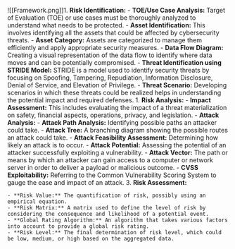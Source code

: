 
![[Framework.png]]1. **Risk Identification:**
    - **TOE/Use Case Analysis:** Target of Evaluation (TOE) or use cases must be thoroughly analyzed to understand what needs to be protected.
    - **Asset Identification:** This involves identifying all the assets that could be affected by cybersecurity threats.
    - **Asset Category:** Assets are categorized to manage them efficiently and apply appropriate security measures.
    - **Data Flow Diagram:** Creating a visual representation of the data flow to identify where data moves and can be potentially compromised.
    - **Threat Identification using STRIDE Model:** STRIDE is a model used to identify security threats by focusing on Spoofing, Tampering, Repudiation, Information Disclosure, Denial of Service, and Elevation of Privilege.
    - **Threat Scenario:** Developing scenarios in which these threats could be realized helps in understanding the potential impact and required defenses.
    1. **Risk Analysis:**
    - **Impact Assessment:** This includes evaluating the impact of a threat materialization on safety, financial aspects, operations, privacy, and legislation.
    - **Attack Analysis:**
        - **Attack Path Analysis:** Identifying possible paths an attacker could take.
        - **Attack Tree:** A branching diagram showing the possible routes an attack could take.
        - **Attack Feasibility Assessment:** Determining how likely an attack is to occur.
        - **Attack Potential:** Assessing the potential of an attacker successfully exploiting a vulnerability.
        - **Attack Vector:** The path or means by which an attacker can gain access to a computer or network server in order to deliver a payload or malicious outcome.
        - **CVSS Exploitability:** Referring to the Common Vulnerability Scoring System to gauge the ease and impact of an attack.
3. **Risk Assessment:**
    
    - **Risk Value:** The quantification of risk, possibly using an empirical equation.
    - **Risk Matrix:** A matrix used to define the level of risk by considering the consequence and likelihood of a potential event.
    - **Global Rating Algorithm:** An algorithm that takes various factors into account to provide a global risk rating.
    - **Risk Level:** The final determination of risk level, which could be low, medium, or high based on the aggregated data.